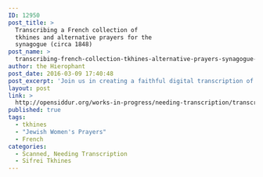 ```yaml
---
ID: 12950
post_title: >
  Transcribing a French collection of
  tkhines and alternative prayers for the
  synagogue (circa 1848)
post_name: >
  transcribing-french-collection-tkhines-alternative-prayers-synagogue-circa-1848
author: the Hierophant
post_date: 2016-03-09 17:40:48
post_excerpt: 'Join us in creating a faithful digital transcription of <a href="http://fr.wikisource.org/wiki/Livre:%D7%90%D7%9E%D7%A8%D7%99_%D7%9C%D7%91_Pri%C3%A8res_D%27un_C%C5%93ur_Isra%C3%A9lite_%28Jonas_Ennery,_1848%29.pdf">אמרי לב Prières D’un Cœur Israélite</a> (Arnaud Aron and Jonas Ennery, 1848).  After transcription and proofreading, this new digital edition will need to be encoded in TEI XML and archived in the <a href="http://app.opensiddur.org">Open Siddur database</a>. The edition will be shared under a Creative Commons Zero (CC0) Public Domain dedication.'
layout: post
link: >
  http://opensiddur.org/works-in-progress/needing-transcription/transcribing-french-collection-tkhines-alternative-prayers-synagogue-circa-1848/
published: true
tags:
  - tkhines
  - "Jewish Women's Prayers"
  - French
categories:
  - Scanned, Needing Transcription
  - Sifrei Tkhines
---
```

